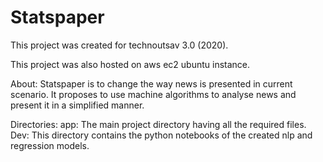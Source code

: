 # Statspaper

This project was created for technoutsav 3.0 (2020).

This project was also hosted on aws ec2 ubuntu instance.

About:
  Statspaper is to change the way news is presented in current scenario. It proposes to use machine algorithms to analyse news and present it in a simplified manner.
  
Directories:
  app: The main project directory having all the required files.
  Dev: This directory contains the python notebooks of the created nlp and regression models.
  
